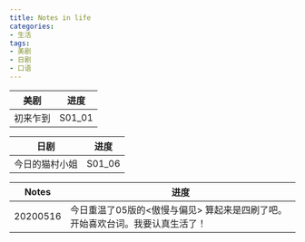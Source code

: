 ```yaml
---
title: Notes in life
categories:
- 生活
tags:
- 美剧
- 日剧
- 口语
---
```


| 美剧 | 进度 |
| ---- | ---- |
| 初来乍到 | S01_01 |


| 日剧 | 进度 |
| ---- | ---- |
| 今日的猫村小姐 | S01_06 |


| Notes | 进度 |
| ---- | ---- |
| 20200516 | 今日重温了05版的<傲慢与偏见> 算起来是四刷了吧。开始喜欢台词。我要认真生活了！|